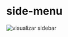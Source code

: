 # side-menu

<img src="https://user-images.githubusercontent.com/48024940/171711941-0ccbc313-b8a0-4408-b052-ffae6262d355.gif" alt="visualizar sidebar" />

